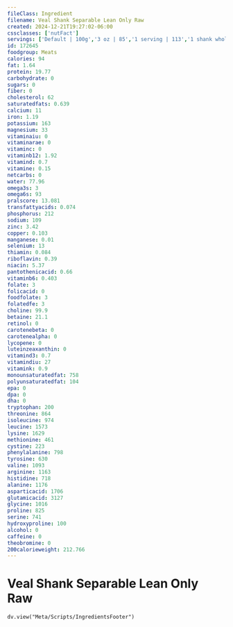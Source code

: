 ```yaml
---
fileClass: Ingredient
filename: Veal Shank Separable Lean Only Raw
created: 2024-12-21T19:27:02-06:00
cssclasses: ['nutFact']
servings: ['Default | 100g','3 oz | 85','1 serving | 113','1 shank whole | 1270']
id: 172645
foodgroup: Meats
calories: 94
fat: 1.64
protein: 19.77
carbohydrate: 0
sugars: 0
fiber: 0
cholesterol: 62
saturatedfats: 0.639
calcium: 11
iron: 1.19
potassium: 163
magnesium: 33
vitaminaiu: 0
vitaminarae: 0
vitaminc: 0
vitaminb12: 1.92
vitamind: 0.7
vitamine: 0.15
netcarbs: 0
water: 77.96
omega3s: 3
omega6s: 93
pralscore: 13.081
transfattyacids: 0.074
phosphorus: 212
sodium: 109
zinc: 3.42
copper: 0.103
manganese: 0.01
selenium: 13
thiamin: 0.084
riboflavin: 0.39
niacin: 5.37
pantothenicacid: 0.66
vitaminb6: 0.403
folate: 3
folicacid: 0
foodfolate: 3
folatedfe: 3
choline: 99.9
betaine: 21.1
retinol: 0
carotenebeta: 0
carotenealpha: 0
lycopene: 0
luteinzeaxanthin: 0
vitamind3: 0.7
vitamindiu: 27
vitamink: 0.9
monounsaturatedfat: 758
polyunsaturatedfat: 104
epa: 0
dpa: 0
dha: 0
tryptophan: 200
threonine: 864
isoleucine: 974
leucine: 1573
lysine: 1629
methionine: 461
cystine: 223
phenylalanine: 798
tyrosine: 630
valine: 1093
arginine: 1163
histidine: 718
alanine: 1176
asparticacid: 1706
glutamicacid: 3127
glycine: 1016
proline: 825
serine: 741
hydroxyproline: 100
alcohol: 0
caffeine: 0
theobromine: 0
200calorieweight: 212.766
---
```


# Veal Shank Separable Lean Only Raw

```dataviewjs
dv.view("Meta/Scripts/IngredientsFooter")
```